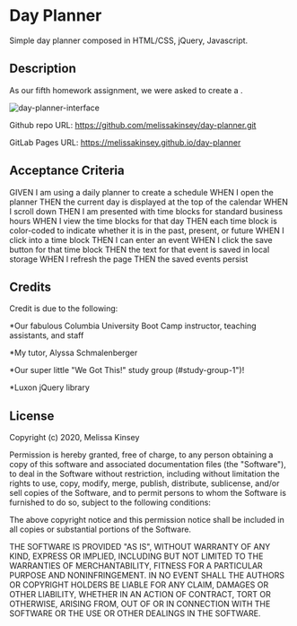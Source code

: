 # Day Planner

Simple day planner composed in HTML/CSS, jQuery, Javascript.

## Description

As our fifth homework assignment, we were asked to create a .

![day-planner-interface](/assets/day-planner.jpg)


Github repo URL: https://github.com/melissakinsey/day-planner.git

GitLab Pages URL: https://melissakinsey.github.io/day-planner


## Acceptance Criteria

GIVEN I am using a daily planner to create a schedule
WHEN I open the planner
THEN the current day is displayed at the top of the calendar
WHEN I scroll down
THEN I am presented with time blocks for standard business hours
WHEN I view the time blocks for that day
THEN each time block is color-coded to indicate whether it is in the past, present, or future
WHEN I click into a time block
THEN I can enter an event
WHEN I click the save button for that time block
THEN the text for that event is saved in local storage
WHEN I refresh the page
THEN the saved events persist

## Credits

Credit is due to the following:

\*Our fabulous Columbia University Boot Camp instructor, teaching assistants, and staff

\*My tutor, Alyssa Schmalenberger

\*Our super little "We Got This!" study group (#study-group-1")!

\*Luxon jQuery library

## License

Copyright (c) 2020, Melissa Kinsey

Permission is hereby granted, free of charge, to any person obtaining a copy
of this software and associated documentation files (the "Software"), to deal
in the Software without restriction, including without limitation the rights
to use, copy, modify, merge, publish, distribute, sublicense, and/or sell
copies of the Software, and to permit persons to whom the Software is
furnished to do so, subject to the following conditions:

The above copyright notice and this permission notice shall be included in all
copies or substantial portions of the Software.

THE SOFTWARE IS PROVIDED "AS IS", WITHOUT WARRANTY OF ANY KIND, EXPRESS OR
IMPLIED, INCLUDING BUT NOT LIMITED TO THE WARRANTIES OF MERCHANTABILITY,
FITNESS FOR A PARTICULAR PURPOSE AND NONINFRINGEMENT. IN NO EVENT SHALL THE
AUTHORS OR COPYRIGHT HOLDERS BE LIABLE FOR ANY CLAIM, DAMAGES OR OTHER
LIABILITY, WHETHER IN AN ACTION OF CONTRACT, TORT OR OTHERWISE, ARISING FROM,
OUT OF OR IN CONNECTION WITH THE SOFTWARE OR THE USE OR OTHER DEALINGS IN THE
SOFTWARE.
